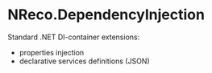 # NReco.DependencyInjection
Standard .NET DI-container extensions:

* properties injection
* declarative services definitions (JSON)
